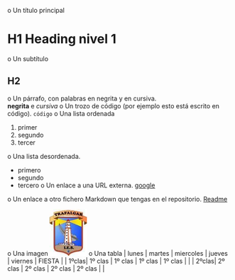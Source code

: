 o Un título principal 
# H1 Heading nivel 1
o Un subtítulo
## H2          
o Un párrafo, con palabras en negrita y en cursiva.   
**negrita** e *cursiva*
o Un trozo de código (por ejemplo esto está escrito en código). 
`código`
o Una lista ordenada
1. primer 
2. segundo
3. tercer

o Una lista desordenada.
- primero
- segundo
- tercero
o Un enlace a una URL externa.
[google](https://google.es)

o Un enlace a otro fichero Markdown que tengas en el repositorio.
[Readme](./README.md)

o Una imagen
![imagen](./logo_ies.jpg)
o Una tabla
| lunes | martes | miercoles | jueves | viernes | FIESTA |
| 1ºclas| 1º clas | 1º clas | 1º clas | 1º clas | |
| 2ºclas| 2º clas | 2º clas | 2º clas | 2º clas | |
